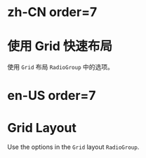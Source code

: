 # zh-CN order=7

# 使用 Grid 快速布局

使用 `Grid` 布局 `RadioGroup` 中的选项。

# en-US order=7

# Grid Layout

Use the options in the `Grid` layout `RadioGroup`.
